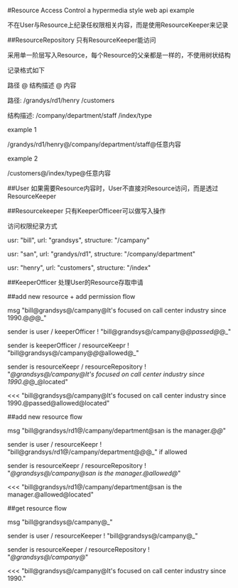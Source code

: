#Resource Access Control
a hypermedia style web api example

不在User与Resource上纪录任权限相关内容，而是使用ResourceKeeper来记录

##ResourceRepository
只有ResourceKeeper能访问

采用单一阶层写入Resource，每个Resource的父亲都是一样的，不使用树状结构

记录格式如下

路径 @ 结构描述 @ 内容

路径: /grandys/rd1/henry
     /customers    

结构描述: /company/department/staff
         /index/type
         
example 1

/grandys/rd1/henry@/company/department/staff@任意内容

example 2

/customers@/index/type@任意内容

##User
如果需要Resource内容时，User不直接对Resource访问，而是透过ResourceKeeper

##Resourcekeeper
只有KeeperOfficeer可以做写入操作

访问权限纪录方式

usr: "bill", url: "grandsys", structure: "/campany"

usr: "san", url: "grandys/rd1", structure: "/company/department"

usr: "henry", url: "customers", structure: "/index"

##KeeperOfficer
处理User的Resource存取申请


##add new resource + add permission flow

msg "bill@grandsys@/campany@It's focused on call center industry since 1990.@_@_@_"

sender is user / keeperOfficer ! "bill@grandsys@/campany@_@passed@_@_"

sender is keeperOfficer / resourceKeepr ! "bill@grandsys@/campany@_@_@allowed@_"

sender is resourceKeepr / resourceRepository ! "_@grandsys@/campany@It's focused on call center industry since 1990.@_@_@located"

<<< "bill@grandsys@/campany@It's focused on call center industry since 1990.@passed@allowed@located"

##add new resource flow

msg "bill@grandsys/rd1@/campany/department@san is the manager.@_@_"

sender is user / resourceKeepr ! "bill@grandsys/rd1@/campany/department@_@_@_" if allowed

sender is resourceKeepr / resourceRepository ! "_@grandsys@/campany@san is the manager.@allowed@_"

<<< "bill@grandsys/rd1@/campany/department@san is the manager.@allowed@located"


##get resource flow

msg "bill@grandsys@/campany@_"

sender is user / resourceKeeper ! "bill@grandsys@/campany@_"

sender is resourceKeeper / resourceRepository ! "_@grandsys@/campany@_"

<<< "bill@grandsys@/campany@It's focused on call center industry since 1990."



